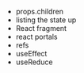 - props.children
- listing the state up
- React fragment
- react portals
- refs
- useEffect
- useReduce
